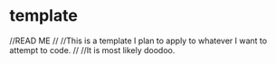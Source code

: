 # template
//READ ME
//
//This is a template I plan to apply to whatever I want to attempt to code.
//
//It is most likely doodoo.
